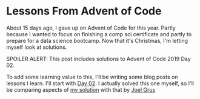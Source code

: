 # Lessons From Advent of Code

About 15 days ago, I gave up on Advent of Code for this year. Partly because I wanted to focus on finishing a comp sci certificate and partly to prepare for a data science bootcamp. Now that it's Christmas, I'm letting myself look at solutions.  

SPOILER ALERT: This post includes solutions to Advent of Code 2019 Day 02.  

To add some learning value to this, I'll be writing some blog posts on lessons I learn.  I'll start with [Day 02](https://adventofcode.com/2019/day/2). I actually solved this one myself, so I'll be comparing aspects of [my solution]() with that by [Joel Grus]()
